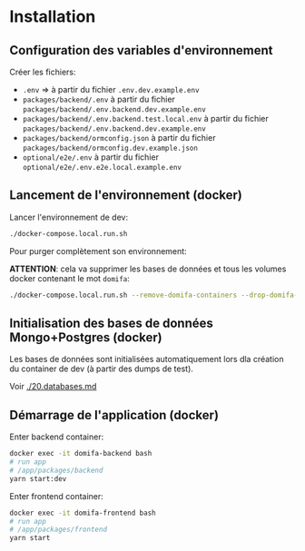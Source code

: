 # Installation

## Configuration des variables d'environnement

Créer les fichiers:

- `.env` => à partir du fichier `.env.dev.example.env`
- `packages/backend/.env` à partir du fichier `packages/backend/.env.backend.dev.example.env`
- `packages/backend/.env.backend.test.local.env` à partir du fichier `packages/backend/.env.backend.dev.example.env`
- `packages/backend/ormconfig.json` à partir du fichier `packages/backend/ormconfig.dev.example.json`
- `optional/e2e/.env` à partir du fichier `optional/e2e/.env.e2e.local.example.env`

## Lancement de l'environnement (docker)

Lancer l'environnement de dev:

```bash
./docker-compose.local.run.sh
```

Pour purger complètement son environnement:

__ATTENTION__: cela va supprimer les bases de données et tous les volumes docker contenant le mot `domifa`:

```bash
./docker-compose.local.run.sh --remove-domifa-containers --drop-domifa-volumes
```

## Initialisation des bases de données Mongo+Postgres (docker)

Les bases de données sont initialisées automatiquement lors dla création du container de dev (à partir des dumps de test).

Voir [./20.databases.md](./20.databases.md)

## Démarrage de l'application (docker)

Enter backend container:

```sh
docker exec -it domifa-backend bash
# run app
# /app/packages/backend
yarn start:dev
```

Enter frontend container:

```sh
docker exec -it domifa-frontend bash
# run app
# /app/packages/frontend
yarn start
```
